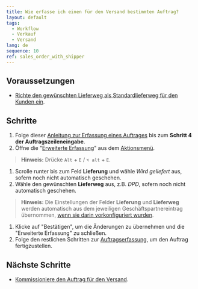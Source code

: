 ```yaml
---
title: Wie erfasse ich einen für den Versand bestimmten Auftrag?
layout: default
tags:
  - Workflow
  - Verkauf
  - Versand
lang: de
sequence: 10
ref: sales_order_with_shipper
---
```


## Voraussetzungen
- [Richte den gewünschten Lieferweg als Standardlieferweg für den Kunden ein](GPartner_Standardlieferweg_einrichten).

## Schritte
1. Folge dieser [Anleitung zur Erfassung eines Auftrages](Auftrag_erfassen) bis zum **Schritt 4 der Auftragszeileneingabe**.
1. Öffne die "[Erweiterte Erfassung](Ansichten)" aus dem [Aktionsmenü](AktionStarten).
 >**Hinweis:** Drücke `Alt` + `E` / `⌥ alt` + `E`.

1. Scrolle runter bis zum Feld **Lieferung** und wähle *Wird geliefert* aus, sofern noch nicht automatisch geschehen.
1. Wähle den gewünschten **Lieferweg** aus, z.B. *DPD*, sofern noch nicht automatisch geschehen.
 >**Hinweis:** Die Einstellungen der Felder **Lieferung** und **Lieferweg** werden automatisch aus dem jeweiligen Geschäftspartnereintrag übernommen, [wenn sie darin vorkonfiguriert wurden](GPartner_Standardlieferweg_einrichten).

1. Klicke auf "Bestätigen", um die Änderungen zu übernehmen und die "Erweiterte Erfassung" zu schließen.
1. Folge den restlichen Schritten zur [Auftragserfassung](Auftrag_erfassen), um den Auftrag fertigzustellen.

## Nächste Schritte
- [Kommissioniere den Auftrag für den Versand](Auftrag_kommissionieren_Terminal_v2).
